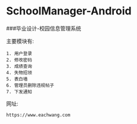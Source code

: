 # SchoolManager-Android
###毕业设计-校园信息管理系统

主要模块有:

    1. 用户登录
    2. 修改密码
    3. 成绩查询
    4. 失物招领
    5. 表白墙
    6. 管理员删除违规帖子
    7. 下发通知

网址:

    https://www.eachwang.com
